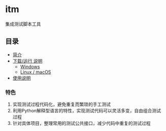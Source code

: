 # itm

集成测试脚本工具

<!-- toc -->
## 目录

- [简介](#简介)
- [下载/运行 说明](#下载运行-说明)
  * [Windows](#windows)
  * [Linux / macOS](#linux--macos)
- [使用说明](#目录说明)
<!-- tocstop -->

### 特色

1. 实现测试过程代码化，避免重复而繁琐的手工测试
2. 利用Python解释型语言的特性，实现测试代码可以灵活多变，自由组合测试过程
3. 针对具体项目，整理常用的测试公共接口，减少代码中重复的测试过程





